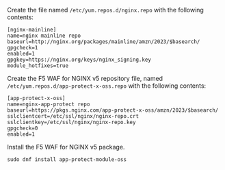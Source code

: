 Create the file named `/etc/yum.repos.d/nginx.repo` with the following contents:

```none
[nginx-mainline]
name=nginx mainline repo
baseurl=http://nginx.org/packages/mainline/amzn/2023/$basearch/
gpgcheck=1
enabled=1
gpgkey=https://nginx.org/keys/nginx_signing.key
module_hotfixes=true
```

Create the F5 WAF for NGINX v5 repository file, named `/etc/yum.repos.d/app-protect-x-oss.repo` with the following contents:

```none
[app-protect-x-oss]
name=nginx-app-protect repo
baseurl=https://pkgs.nginx.com/app-protect-x-oss/amzn/2023/$basearch/
sslclientcert=/etc/ssl/nginx/nginx-repo.crt
sslclientkey=/etc/ssl/nginx/nginx-repo.key
gpgcheck=0
enabled=1
```

Install the F5 WAF for NGINX v5 package.

```shell
sudo dnf install app-protect-module-oss
```